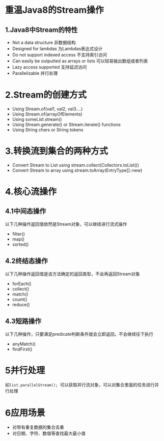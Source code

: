 # 重温Java8的Stream操作

## 1.Java8中Stream的特性
- Not a data structure 非数据结构
- Designed for lambdas 为Lambdas表达式设计
- Do not support indexed access 不支持索引访问
- Can easily be outputted as arrays or lists 可以轻易输出数组或者列表
- Lazy access supported 支持延迟访问
- Parallelizable 并行处理

# 2.Stream的创建方式
- Using Stream.of(val1, val2, val3….)
- Using Stream.of(arrayOfElements)
- Using someList.stream()
- Using Stream.generate() or Stream.iterate() functions
- Using String chars or String tokens

# 3.转换流到集合的两种方式
- Convert Stream to List using stream.collect(Collectors.toList())
- Convert Stream to array using stream.toArray(EntryType[]::new)

# 4.核心流操作
## 4.1中间态操作
以下几种操作返回值依然是Stream对象，可以继续进行流式操作
- filter()
- map()
- sorted()

## 4.2终结态操作
以下几种操作返回值是该方法确定的返回类型，不会再返回Stream对象
- forEach()
- collect()
- match()
- count()
- reduce()

## 4.3短路操作
以下几种操作，只要满足predicate判断条件就会立即返回，不会继续往下执行
- anyMatch()
- findFirst()

# 5并行处理
如```list.parallelStream(); ```可以获取并行流对象，可以对集合里面的任务进行并行处理

# 6应用场景
- 对带有重复数据的集合去重
- 对日期、字符、数值等查找最大最小值